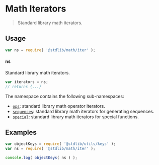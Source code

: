 <!--

@license Apache-2.0

Copyright (c) 2020 The Stdlib Authors.

Licensed under the Apache License, Version 2.0 (the "License");
you may not use this file except in compliance with the License.
You may obtain a copy of the License at

   http://www.apache.org/licenses/LICENSE-2.0

Unless required by applicable law or agreed to in writing, software
distributed under the License is distributed on an "AS IS" BASIS,
WITHOUT WARRANTIES OR CONDITIONS OF ANY KIND, either express or implied.
See the License for the specific language governing permissions and
limitations under the License.

-->

# Math Iterators

> Standard library math iterators.

<section class="usage">

## Usage

```javascript
var ns = require( '@stdlib/math/iter' );
```

#### ns

Standard library math iterators.

```javascript
var iterators = ns;
// returns {...}
```

The namespace contains the following sub-namespaces:

<!-- <toc pattern="*"> -->

<div class="namespace-toc">

-   <span class="signature">[`ops`][@stdlib/math/iter/ops]</span><span class="delimiter">: </span><span class="description">standard library math operator iterators.</span>
-   <span class="signature">[`sequences`][@stdlib/math/iter/sequences]</span><span class="delimiter">: </span><span class="description">standard library math iterators for generating sequences.</span>
-   <span class="signature">[`special`][@stdlib/math/iter/special]</span><span class="delimiter">: </span><span class="description">standard library math iterators for special functions.</span>

</div>

<!-- </toc> -->

</section>

<!-- /.usage -->

<section class="examples">

## Examples

<!-- TODO: better examples -->

<!-- eslint no-undef: "error" -->

```javascript
var objectKeys = require( '@stdlib/utils/keys' );
var ns = require( '@stdlib/math/iter' );

console.log( objectKeys( ns ) );
```

</section>

<!-- /.examples -->

<section class="links">

<!-- <toc-links> -->

[@stdlib/math/iter/ops]: https://github.com/stdlib-js/math/tree/main/iter/ops

[@stdlib/math/iter/sequences]: https://github.com/stdlib-js/math/tree/main/iter/sequences

[@stdlib/math/iter/special]: https://github.com/stdlib-js/math/tree/main/iter/special

<!-- </toc-links> -->

</section>

<!-- /.links -->
